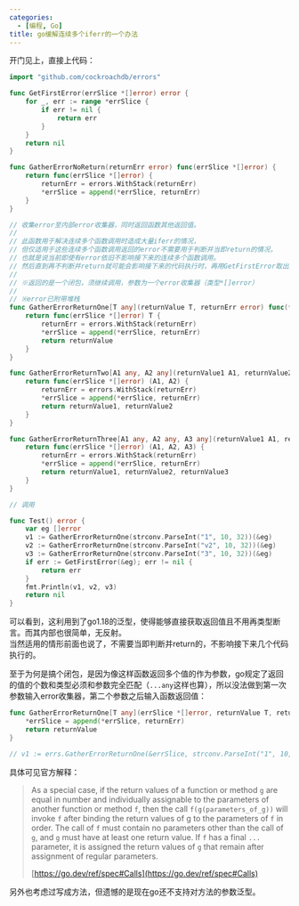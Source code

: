 ```yaml
---
categories:
  - [编程, Go]
title: go缓解连续多个iferr的一个办法
---
```


开门见上，直接上代码：

```go
import "github.com/cockroachdb/errors"

func GetFirstError(errSlice *[]error) error {
	for _, err := range *errSlice {
		if err != nil {
			return err
		}
	}
	return nil
}

func GatherErrorNoReturn(returnErr error) func(errSlice *[]error) {
	return func(errSlice *[]error) {
		returnErr = errors.WithStack(returnErr)
		*errSlice = append(*errSlice, returnErr)
	}
}

// 收集error至内部error收集器，同时返回函数其他返回值。
//
// 此函数用于解决连续多个函数调用时造成大量iferr的情况，
// 但仅适用于这些连续多个函数调用返回的error不需要用于判断并当即return的情况，
// 也就是说当前即使有error依旧不影响接下来的连续多个函数调用。
// 然后直到再不判断并return就可能会影响接下来的代码执行时，再用GetFirstError取出第一个error。
//
// ※返回的是一个闭包，须继续调用，参数为一个error收集器（类型*[]error）
//
// ※error已附带堆栈
func GatherErrorReturnOne[T any](returnValue T, returnErr error) func(*[]error) T {
	return func(errSlice *[]error) T {
		returnErr = errors.WithStack(returnErr)
		*errSlice = append(*errSlice, returnErr)
		return returnValue
	}
}

func GatherErrorReturnTwo[A1 any, A2 any](returnValue1 A1, returnValue2 A2, returnErr error) func(*[]error) (A1, A2) {
	return func(errSlice *[]error) (A1, A2) {
		returnErr = errors.WithStack(returnErr)
		*errSlice = append(*errSlice, returnErr)
		return returnValue1, returnValue2
	}
}

func GatherErrorReturnThree[A1 any, A2 any, A3 any](returnValue1 A1, returnValue2 A2, returnValue3 A3, returnErr error) func(*[]error) (A1, A2, A3) {
	return func(errSlice *[]error) (A1, A2, A3) {
		returnErr = errors.WithStack(returnErr)
		*errSlice = append(*errSlice, returnErr)
		return returnValue1, returnValue2, returnValue3
	}
}

// 调用

func Test() error {
    var eg []error
    v1 := GatherErrorReturnOne(strconv.ParseInt("1", 10, 32))(&eg)
    v2 := GatherErrorReturnOne(strconv.ParseInt("v2", 10, 32))(&eg)
    v3 := GatherErrorReturnOne(strconv.ParseInt("3", 10, 32))(&eg)
    if err := GetFirstError(&eg); err != nil {
        return err
    }
    fmt.Println(v1, v2, v3)
    return nil
}

```

可以看到，这利用到了go1.18的泛型，使得能够直接获取返回值且不用再类型断言。而其内部也很简单，无反射。<br />当然适用的情形前面也说了，不需要当即判断并return的，不影响接下来几个代码执行的。

至于为何是搞个闭包，是因为像这样函数返回多个值的作为参数，go规定了返回的值的个数和类型必须和参数完全匹配（`...any`这样也算），所以没法做到第一次参数输入error收集器，第二个参数之后输入函数返回值：

```go
func GatherErrorReturnOne[T any](errSlice *[]error, returnValue T, returnErr error) T {
	*errSlice = append(*errSlice, returnErr)
	return returnValue
}

// v1 := errs.GatherErrorReturnOne(&errSlice, strconv.ParseInt("1", 10, 32)) 	这样会报错
```

具体可见官方解释：

> As a special case, if the return values of a function or method `g` are equal in number and individually assignable to the parameters of another function or method `f`, then the call `f(g(parameters_of_g))` will invoke `f` after binding the return values of g to the parameters of `f` in order. The call of `f` must contain no parameters other than the call of `g`, and `g` must have at least one return value. If `f` has a final `...` parameter, it is assigned the return values of `g` that remain after assignment of regular parameters.
>  
> [https://go.dev/ref/spec#Calls](https://go.dev/ref/spec#Calls)

另外也考虑过写成方法，但遗憾的是现在go还不支持对方法的参数泛型。
